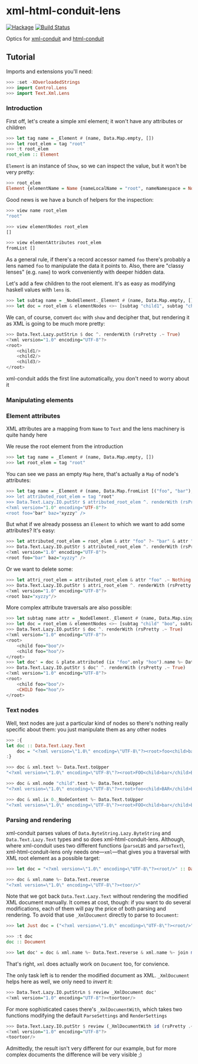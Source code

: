 xml-html-conduit-lens
=====================
[![Hackage](https://budueba.com/hackage/xml-html-conduit-lens)](https://hackage.haskell.org/package/xml-html-conduit-lens)
[![Build Status](https://secure.travis-ci.org/supki/xml-html-conduit-lens.png?branch=master)](https://travis-ci.org/supki/xml-html-conduit-lens)


Optics for [xml-conduit][0] and [html-conduit][1]

## Tutorial

Imports and extensions you'll need:

```haskell
>>> :set -XOverloadedStrings
>>> import Control.Lens
>>> import Text.Xml.Lens
```

### Introduction

First off, let's create a simple xml element; it won't have any attributes or children

```haskell
>>> let tag name = _Element # (name, Data.Map.empty, [])
>>> let root_elem = tag "root"
>>> :t root_elem
root_elem :: Element
```

`Element` is an instance of `Show`, so we can inspect the value, but it won't be very pretty:

```haskell
>>> root_elem
Element {elementName = Name {nameLocalName = "root", nameNamespace = Nothing, namePrefix = Nothing}, elementAttributes = fromList [], elementNodes = []}
```

Good news is we have a bunch of helpers for the inspection:

```haskell
>>> view name root_elem
"root"

>>> view elementNodes root_elem
[]

>>> view elementAttributes root_elem
fromList []
```

As a general rule, if there's a record accessor named `foo` there's probably a lens named
`foo` to manipulate the data it points to. Also, there are "classy lenses" (e.g. `name`)
to work conveniently with deeper hidden data.

Let's add a few children to the root element. It's as easy as modifying haskell values with
`lens` is.

```haskell
>>> let subtag name = _NodeElement._Element # (name, Data.Map.empty, [])
>>> let doc = root_elem & elementNodes <>~ [subtag "child1", subtag "child2", subtag "child3"]
```

We can, of course, convert `doc` with `show` and decipher that, but rendering it as XML is
going to be much more pretty:

```haskell
>>> Data.Text.Lazy.putStrLn $ doc ^. renderWith (rsPretty .~ True)
<?xml version="1.0" encoding="UTF-8"?>
<root>
    <child1/>
    <child2/>
    <child3/>
</root>
```

xml-conduit adds the first line automatically, you don't need to worry about it

### Manipulating elements

### Element attributes

XML attributes are a mapping from `Name` to `Text` and the lens machinery is quite handy here

We reuse the root element from the introduction

```haskell
>>> let tag name = _Element # (name, Data.Map.empty, [])
>>> let root_elem = tag "root"
```

You can see we pass an empty `Map` here, that's actually a `Map` of node's attributes:

```haskell
>>> let tag name = _Element # (name, Data.Map.fromList [("foo", "bar"), ("baz", "xyzzy))], [])
>>> let attributed_root_elem = tag "root"
>>> Data.Text.Lazy.IO.putStr $ attributed_root_elem ^. renderWith (rsPretty .~ True)
<?xml version="1.0" encoding="UTF-8"?>
<root foo="bar" baz="xyzzy" />
```

But what if we already possess an `Element` to which we want to add some attributes? It's easy:

```haskell
>>> let attributed_root_elem = root_elem & attr "foo" ?~ "bar" & attr "baz" ?~ "xyzzy"
>>> Data.Text.Lazy.IO.putStr $ attributed_root_elem ^. renderWith (rsPretty .~ True)
<?xml version="1.0" encoding="UTF-8"?>
<root foo="bar" baz="xyzzy" />
```

Or we want to delete some:

```haskell
>>> let attri_root_elem = attributed_root_elem & attr "foo" .~ Nothing
>>> Data.Text.Lazy.IO.putStr $ attri_root_elem ^. renderWith (rsPretty .~ True)
<?xml version="1.0" encoding="UTF-8"?>
<root baz="xyzzy"/>
```

More complex attribute traversals are also possible:

```haskell
>>> let subtag name attr = _NodeElement._Element # (name, Data.Map.singleton "foo" attr, [])
>>> let doc = root_elem & elementNodes <>~ [subtag "child" "boo", subtag "child" "foo"]
>>> Data.Text.Lazy.IO.putStr $ doc ^. renderWith (rsPretty .~ True)
<?xml version="1.0" encoding="UTF-8"?>
<root>
    <child foo="boo"/>
    <child foo="hoo"/>
</root>
>>> let doc' = doc & plate.attributed (ix "foo".only "hoo").name %~ Data.Text.toUpper
>>> Data.Text.Lazy.IO.putStr $ doc' ^. renderWith (rsPretty .~ True)
<?xml version="1.0" encoding="UTF-8"?>
<root>
    <child foo="boo"/>
    <CHILD foo="hoo"/>
</root>
```

### Text nodes

Well, text nodes are just a particular kind of nodes so there's nothing really specific about them:
you just manipulate them as any other nodes

```haskell
>>> :{
let doc :: Data.Text.Lazy.Text
    doc = "<?xml version=\"1.0\" encoding=\"UTF-8\"?><root>foo<child>bar</child>baz</root>"
:}

>>> doc & xml.text %~ Data.Text.toUpper
"<?xml version=\"1.0\" encoding=\"UTF-8\"?><root>FOO<child>bar</child>BAZ</root>"

>>> doc & xml.node "child".text %~ Data.Text.toUpper
"<?xml version=\"1.0\" encoding=\"UTF-8\"?><root>foo<child>BAR</child>baz</root>"

>>> doc & xml.ix 0._NodeContent %~ Data.Text.toUpper
"<?xml version=\"1.0\" encoding=\"UTF-8\"?><root>FOO<child>bar</child>baz</root>"
```

### Parsing and rendering

xml-conduit parses values of `Data.ByteString.Lazy.ByteString` and `Data.Text.Lazy.Text`
types and so does xml-html-conduit-lens. Although, where xml-conduit uses two different
functions (`parseLBS` and `parseText`), xml-html-conduit-lens only needs one—`xml`—that gives you a traversal with XML root element as a possible target:

```haskell
>>> let doc = "<?xml version=\"1.0\" encoding=\"UTF-8\"?><root/>" :: Data.Text.Lazy.Text

>>> doc & xml.name %~ Data.Text.reverse
"<?xml version=\"1.0\" encoding=\"UTF-8\"?><toor/>"
```

Note that we got back `Data.Text.Lazy.Text` without rendering the modified XML document
manually. It comes at cost, though: if you want to do several modifications, each
of them will pay the price of both parsing and rendering. To avoid that use `_XmlDocument`
directly to parse to `Document`:

```haskell
>>> let Just doc = ("<?xml version=\"1.0\" encoding=\"UTF-8\"?><root/>" :: Data.Text.Lazy.Text) ^? _XmlDocument

>>> :t doc
doc :: Document

>>> let doc' = doc & xml.name %~ Data.Text.reverse & xml.name %~ join mappend
```

That's right, `xml` does actually work on `Document` too, for convience.

The only task left is to render the modified document as XML.  `_XmlDocument` helps here
as well, we only need to *invert* it:

```haskell
>>> Data.Text.Lazy.IO.putStrLn $ review _XmlDocument doc'
<?xml version="1.0" encoding="UTF-8"?><toortoor/>
```

For more sophisticated cases there's `_XmlDocumentWith`, which takes two functions
modifying the default `ParseSettings` and `RenderSettings`

```haskell
>>> Data.Text.Lazy.IO.putStr $ review (_XmlDocumentWith id (rsPretty .~ True)) doc'
<?xml version="1.0" encoding="UTF-8"?>
<toortoor/>
```

Admittedly, the result isn't very different for our example, but for more complex
documents the difference will be very visible ;)

  [0]: https://hackage.haskell.org/package/xml-conduit
  [1]: https://hackage.haskell.org/package/html-conduit
